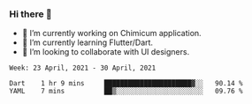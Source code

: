 ### Hi there 👋

<!--
**devcat37/devcat37** is a ✨ _special_ ✨ repository because its `README.md` (this file) appears on your GitHub profile.-->


- 🔭 I’m currently working on Chimicum application.
- 🌱 I’m currently learning Flutter/Dart.
- 👯 I’m looking to collaborate with UI designers.
<!-- - 🤔 I’m looking for help with ... -->

<!--START_SECTION:waka-->
```text
Week: 23 April, 2021 - 30 April, 2021

Dart    1 hr 9 mins     ██████████████████████▓░░   90.14 % 
YAML    7 mins          ██▒░░░░░░░░░░░░░░░░░░░░░░   09.76 % 
```
<!--END_SECTION:waka-->
